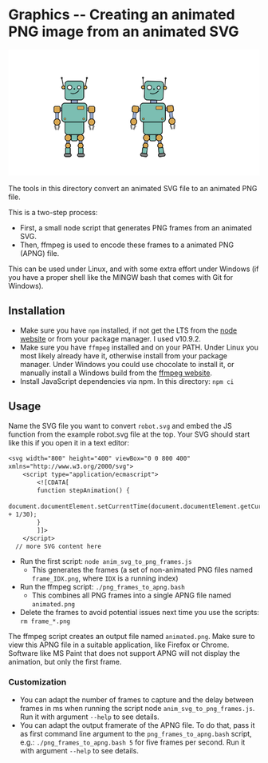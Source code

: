 # Graphics -- Creating an animated PNG image from an animated SVG


![Animated Robot in PNG format](./robot_a.png)


The tools in this directory convert an animated SVG file to an animated PNG file.

This is a two-step process:

* First, a small node script that generates PNG frames from an animated SVG.
* Then, ffmpeg is used to encode these frames to a animated PNG (APNG) file.

This can be used under Linux, and with some extra effort under Windows (if you have a proper shell like the MINGW bash that comes with Git for Windows).

## Installation

* Make sure you have `npm` installed, if not get the LTS from the [node website](https://nodejs.org/) or from your package manager. I used v10.9.2.
* Make sure you have `ffmpeg` installed and on your PATH. Under Linux you most likely already have it, otherwise install from your package manager. Under Windows you could use chocolate to install it, or manually install a Windows build from the [ffmpeg website](https://www.ffmpeg.org/).
* Install JavaScript dependencies via npm. In this directory: ```npm ci```

## Usage

Name the SVG file you want to convert `robot.svg` and embed the JS function from the example robot.svg file at the top. Your SVG should start like this if you open it in a text editor:

```
<svg width="800" height="400" viewBox="0 0 800 400" xmlns="http://www.w3.org/2000/svg">
    <script type="application/ecmascript">
        <![CDATA[
        function stepAnimation() {
            document.documentElement.setCurrentTime(document.documentElement.getCurrentTime() + 1/30);
        }
        ]]>
    </script>
  // more SVG content here
```

* Run the first script: ```node anim_svg_to_png_frames.js```
    - This generates the frames (a set of non-animated PNG files named `frame_IDX.png`, where `IDX` is a running index)
* Run the ffmpeg script: ```./png_frames_to_apng.bash```
    - This combines all PNG frames into a single APNG file named `animated.png`
* Delete the frames to avoid potential issues next time you use the scripts: ```rm frame_*.png```


The ffmpeg script creates an output file named `animated.png`. Make sure to view this APNG file in a suitable application, like Firefox or Chrome. Software like MS Paint that does not support APNG will not display the animation, but only the first frame.

### Customization

* You can adapt the number of frames to capture and the delay between frames in ms when running the script node `anim_svg_to_png_frames.js`. Run it with argument `--help` to see details.
* You can adapt the output framerate of the APNG file. To do that, pass it as first command line argument to the `png_frames_to_apng.bash` script, e.g.: ```./png_frames_to_apng.bash 5``` for five frames per second. Run it with argument `--help` to see details.


